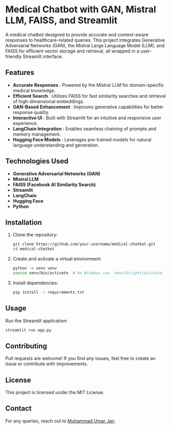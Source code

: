 # Medical Chatbot with GAN, Mistral LLM, FAISS, and Streamlit

A medical chatbot designed to provide accurate and context-aware responses to healthcare-related queries. This project integrates Generative Adversarial Networks (GAN), the Mistral Large Language Model (LLM), and FAISS for efficient vector storage and retrieval, all wrapped in a user-friendly Streamlit interface.

## Features
- **Accurate Responses** : Powered by the Mistral LLM for domain-specific medical knowledge.
- **Efficient Search** : Utilizes FAISS for fast similarity searches and retrieval of high-dimensional embeddings.
- **GAN-Based Enhancement** : Improves generative capabilities for better response quality.
- **Interactive UI** : Built with Streamlit for an intuitive and responsive user experience.
- **LangChain Integration** : Enables seamless chaining of prompts and memory management.
- **Hugging Face Models** : Leverages pre-trained models for natural language understanding and generation.

## Technologies Used
- **Generative Adversarial Networks (GAN)**
- **Mistral LLM**
- **FAISS (Facebook AI Similarity Search)**
- **Streamlit**
- **LangChain**
- **Hugging Face**
- **Python**

## Installation

1. Clone the repository:
   ```bash
   git clone https://github.com/your-username/medical-chatbot.git
   cd medical-chatbot
   ```
2. Create and activate a virtual environment:
   ```bash
   python -m venv venv
   source venv/bin/activate  # On Windows use `venv\Scripts\activate`
   ```
3. Install dependencies:
   ```bash
   pip install -r requirements.txt
   ```

## Usage

Run the Streamlit application:
```bash
streamlit run app.py
```

## Contributing
Pull requests are welcome! If you find any issues, feel free to create an issue or contribute with improvements.

## License
This project is licensed under the MIT License.

## Contact
For any queries, reach out to [Muhammad Umar Jan](muhammad.umar.jan11@gmail.com).
